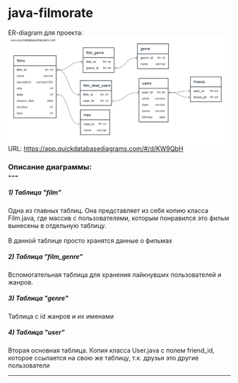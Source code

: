 # java-filmorate
ER-diagram для проекта:<br/>
![ERD-filmorate.png](src%2Fmain%2Fresources%2FER-diagram.png)<br/>
URL: https://app.quickdatabasediagrams.com/#/d/KW9QbH
<h3>Описание диаграммы:<br/>
---

<h5> 1) Таблица "film" <br/></h5>
Одна из главных таблиц. Она представляет из себя 
копию класса Film.java, где массив с пользователями, 
которым понравился это фильм вынесены в отдельную таблицу.<br/><br/>
В данной таблице просто хранятся данные о фильмах
<br/>
<h5> 2) Таблица "film_genre" <br/></h5>
Вспомогательная таблица для хранения лайкнувших пользователей и жанров.
<br/>
<h5> 3) Таблица "genre" <br/></h5>
Таблица с id жанров и их именами
<br/>
<h5> 4) Таблица "user" <br/></h5>
Вторая основная таблица. Копия класса User.java с полем friend_id, 
которое ссылается на свою же таблицу, т.к. друзья это другие пользователи
<br/>

---